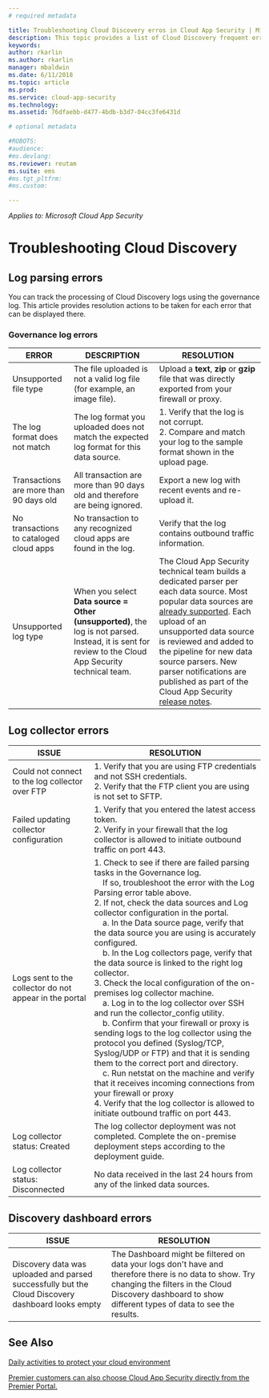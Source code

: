```yaml
---
# required metadata

title: Troubleshooting Cloud Discovery erros in Cloud App Security | Microsoft Docs
description: This topic provides a list of Cloud Discovery frequent errors and resolution recommendations for each.
keywords:
author: rkarlin
ms.author: rkarlin
manager: mbaldwin
ms.date: 6/11/2018
ms.topic: article
ms.prod:
ms.service: cloud-app-security
ms.technology:
ms.assetid: 76dfaebb-d477-4bdb-b3d7-04cc3fe6431d

# optional metadata

#ROBOTS:
#audience:
#ms.devlang:
ms.reviewer: reutam
ms.suite: ems
#ms.tgt_pltfrm:
#ms.custom:

---
```

*Applies to: Microsoft Cloud App Security*


# Troubleshooting Cloud Discovery
## Log parsing errors

You can track the processing of Cloud Discovery logs using the governance log. This article provides resolution actions to be taken for each error that can be displayed there.

### Governance log errors

|ERROR|DESCRIPTION|RESOLUTION|
|----|----|----|
|Unsupported file type|The file uploaded is not a valid log file (for example, an image file).|Upload a **text**, **zip** or **gzip** file that was directly exported from your firewall or proxy.|
|The log format does not match|The log format you uploaded does not match the expected log format for this data source.|1. Verify that the log is not corrupt. <br /> 2. Compare and match your log to the sample format shown in the upload page.|
|Transactions are more than 90 days old|All transaction are more than 90 days old and therefore are being ignored.|Export a new log with recent events and re-upload it.|
|No transactions to cataloged cloud apps|No transaction to any recognized cloud apps are found in the log.|Verify that the log contains outbound traffic information.|
|Unsupported log type|When you select **Data source = Other (unsupported)**, the log is not parsed. Instead, it is sent for review to the Cloud App Security technical team.|The Cloud App Security technical team builds a dedicated parser per each data source. Most popular data sources are [already supported](set-up-cloud-discovery.md). Each upload of an unsupported data source is reviewed and added to the pipeline for new data source parsers. New parser notifications are published as part of the Cloud App Security [release notes](release-notes.md).|

## Log collector errors

|                         ISSUE                          |                                                                                                                                                                                                                                                                                                                                                                                                                                                                                                                                                                                                     RESOLUTION                                                                                                                                                                                                                                                                                                                                                                                                                                                                                                                                                                                                     |
|--------------------------------------------------------|--------------------------------------------------------------------------------------------------------------------------------------------------------------------------------------------------------------------------------------------------------------------------------------------------------------------------------------------------------------------------------------------------------------------------------------------------------------------------------------------------------------------------------------------------------------------------------------------------------------------------------------------------------------------------------------------------------------------------------------------------------------------------------------------------------------------------------------------------------------------------------------------------------------------------------------------------------------------------------------------------------------------------------------------------------------------------------------------------------------------------------------------------------------------------------------------------------------------|
|    Could not connect to the log collector over FTP     |                                                                                                                                                                                                                                                                                                                                                                                                                                                                                                                                    1. Verify that you are using FTP credentials and not SSH credentials. <br />2. Verify that the FTP client you are using is not set to SFTP.                                                                                                                                                                                                                                                                                                                                                                                                                                                                                                                                     |
|        Failed updating collector configuration         |                                                                                                                                                                                                                                                                                                                                                                                                                                                                                                                          1. Verify that you entered the latest access token. <br />2. Verify in your firewall that the log collector is allowed to initiate outbound traffic on port 443.                                                                                                                                                                                                                                                                                                                                                                                                                                                                                                                          |
| Logs sent to the collector do not appear in the portal | 1.  Check to see if there are failed parsing tasks in the Governance log.  <br />  &nbsp;&nbsp;&nbsp;&nbsp;If so, troubleshoot the error with the Log Parsing error table above.<br /> 2. If not, check the data sources and Log collector configuration in the portal. <br /> &nbsp;&nbsp;&nbsp;&nbsp;a. In the Data source page, verify that the data source you are using is accurately configured. <br />&nbsp;&nbsp;&nbsp;&nbsp;b. In the Log collectors page, verify that the data source is linked to the right log collector. <br /> 3. Check the local configuration of the on-premises log collector machine.  <br />&nbsp;&nbsp;&nbsp;&nbsp;a. Log in to the log collector over SSH and run the collector_config utility.<br/>&nbsp;&nbsp;&nbsp;&nbsp;b. Confirm that your firewall or proxy is sending logs to the log collector using the protocol you defined (Syslog/TCP, Syslog/UDP or FTP) and that it is sending them to the correct port and directory.<br /> &nbsp;&nbsp;&nbsp;&nbsp;c. Run netstat on the machine and verify that it receives incoming connections from your firewall or proxy <br /> 4.   Verify that the log collector is allowed to initiate outbound traffic on port 443. |
|             Log collector status: Created              |                                                                                                                                                                                                                                                                                                                                                                                                                                                                                                                                            The log collector deployment was not completed. Complete the on-premise deployment steps according to the deployment guide.                                                                                                                                                                                                                                                                                                                                                                                                                                                                                                                                             |
|           Log collector status: Disconnected           |                                                                                                                                                                                                                                                                                                                                                                                                                                                                                                                                                                     No data received in the last 24 hours from any of the linked data sources.                                                                                                                                                                                                                                                                                                                                                                                                                                                                                                                                                                     |

## Discovery dashboard errors

|ISSUE|RESOLUTION|
|----|----|
|Discovery data was uploaded and parsed successfully but the Cloud Discovery dashboard looks empty|The Dashboard might be filtered on data your logs don't have and therefore there is no data to show. Try changing the filters in the Cloud Discovery dashboard to show different types of data to see the results.|

## See Also  
[Daily activities to protect your cloud environment](daily-activities-to-protect-your-cloud-environment.md)   

[Premier customers can also choose Cloud App Security directly from the Premier Portal.](https://premier.microsoft.com/)  

